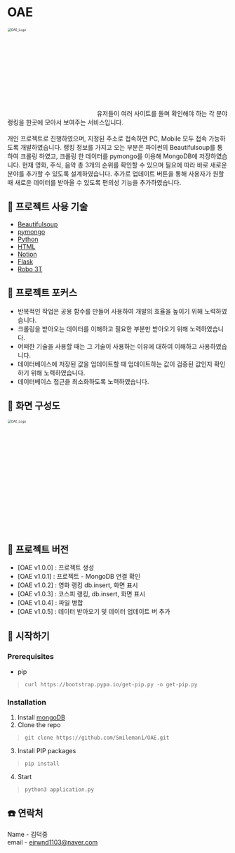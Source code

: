 # OAE
<img width="400" alt="OAE_Logo" src="https://user-images.githubusercontent.com/71224672/132128133-dd9c9049-6bd5-4436-81a0-88f021051b87.png" alt="image-20210830221721743" style="zoom:50%;">
유저들이 여러 사이트를 돌며 확인해야 하는 각 분야 랭킹을 한곳에 모아서 보여주는 서비스입니다.<br><br>
개인 프로젝트로 진행하였으며, 지정된 주소로 접속하면 PC, Mobile 모두 접속 가능하도록 개발하였습니다. 랭킹 정보를 가지고 오는 부분은 파이썬의 Beautifulsoup를 통하여 크롤링 하였고, 크롤링 한 데이터를 pymongo를 이용해 MongoDB에 저장하였습니다. 현재 영화, 주식, 음악 총 3개의 순위를 확인할 수 있으며 필요에 따라 바로 새로운 분야를 추가할 수 있도록 설계하였습니다. 추가로 업데이트 버튼을 통해 사용자가 원할 때 새로운 데이터를 받아올 수 있도록 편의성 기능을 추가하였습니다.

## 🥇 프로젝트 사용 기술
- [Beautifulsoup](https://www.crummy.com/software/BeautifulSoup/bs4/doc/)
- [pymongo](https://pymongo.readthedocs.io/en/stable/)
- [Python](https://www.python.org/downloads/)
- [HTML](https://developer.mozilla.org/ko/docs/Web/HTML)
- [Notion](https://notion.so)
- [Flask](https://flask.palletsprojects.com/en/2.0.x/)
- [Robo 3T](https://robomongo.org/download)



## 🥇 프로젝트 포커스
- 반복적인 작업은 공용 함수를 만들어 사용하여 개발의 효율을 높이기 위해 노력하였습니다.<br>
- 크롤링을 받아오는 데이터를 이해하고 필요한 부분만 받아오기 위해 노력하였습니다.<br>
- 어떠한 기술을 사용할 때는 그 기술이 사용하는 이유에 대하여 이해하고 사용하였습니다.<br>
- 데이터베이스에 저장된 값을 업데이트할 때 업데이트하는 값이 검증된 값인지 확인하기 위해 노력하였습니다.<br>
- 데이터베이스 접근을 최소화하도록 노력하였습니다.<br>

## 🥇 화면 구성도
<img width="500" alt="OAE_Logo" src="https://user-images.githubusercontent.com/71224672/132134116-e876f086-1915-49e1-bef8-5fdf50093f4a.png" alt="image-20210830221721743" style="zoom:50%;">

## 🥇 프로젝트 버전
- [OAE v1.0.0] : 프로젝트 생성
- [OAE v1.0.1] : 프로젝트 - MongoDB 연결 확인
- [OAE v1.0.2] : 영화 랭킹 db.insert, 화면 표시
- [OAE v1.0.3] : 코스피 랭킹, db.insert, 화면 표시
- [OAE v1.0.4] : 파일 병합
- [OAE v1.0.5] : 데이터 받아오기 및 데이터 업데이트 버 추가


## 🥇 시작하기
### Prerequisites
- pip
>```
>curl https://bootstrap.pypa.io/get-pip.py -o get-pip.py
>```

### Installation
1. Install [mongoDB](https://www.mongodb.com/)
2. Clone the repo
>```
>git clone https://github.com/Smileman1/OAE.git
>```
3. Install PIP packages
>```
>pip install
>```
4. Start
>```
>python3 application.py
>```



## :phone: 연락처
Name - 김덕중<br>
email - ejrwnd1103@naver.com
